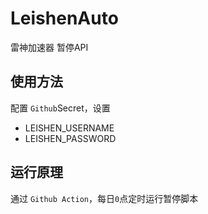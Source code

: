 # LeishenAuto
 雷神加速器   暂停API

## 使用方法
配置 `Github`Secret，设置
- LEISHEN_USERNAME
- LEISHEN_PASSWORD

## 运行原理
通过 `Github Action`，每日`0`点定时运行暂停脚本
